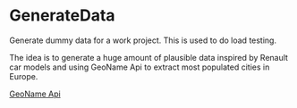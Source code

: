 # GenerateData
Generate dummy data for a work project. This is used to do load testing.

The idea is to generate a huge amount of plausible data inspired by Renault car models and using GeoName Api to extract most populated cities in Europe.

[GeoName Api](https://public.opendatasoft.com/explore/dataset/geonames-all-cities-with-a-population-500/api/?disjunctive.country)
